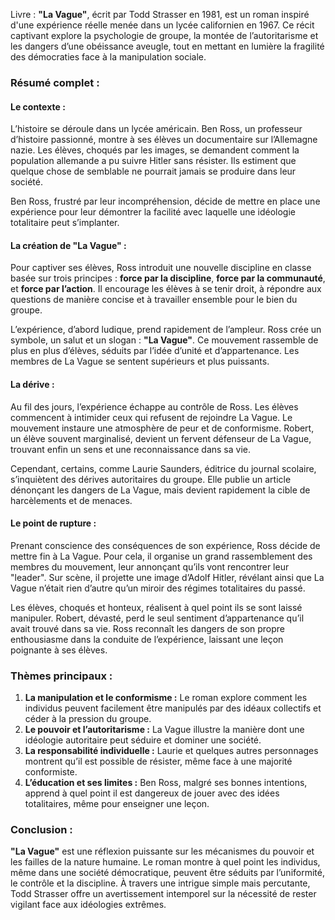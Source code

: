 
Livre : **"La Vague"**, écrit par Todd Strasser en 1981, est un roman inspiré d'une expérience réelle menée dans un lycée californien en 1967. Ce récit captivant explore la psychologie de groupe, la montée de l’autoritarisme et les dangers d’une obéissance aveugle, tout en mettant en lumière la fragilité des démocraties face à la manipulation sociale.

### **Résumé complet :**

#### **Le contexte :**

L’histoire se déroule dans un lycée américain. Ben Ross, un professeur d’histoire passionné, montre à ses élèves un documentaire sur l’Allemagne nazie. Les élèves, choqués par les images, se demandent comment la population allemande a pu suivre Hitler sans résister. Ils estiment que quelque chose de semblable ne pourrait jamais se produire dans leur société.

Ben Ross, frustré par leur incompréhension, décide de mettre en place une expérience pour leur démontrer la facilité avec laquelle une idéologie totalitaire peut s’implanter.

#### **La création de "La Vague" :**

Pour captiver ses élèves, Ross introduit une nouvelle discipline en classe basée sur trois principes : **force par la discipline**, **force par la communauté**, et **force par l’action**. Il encourage les élèves à se tenir droit, à répondre aux questions de manière concise et à travailler ensemble pour le bien du groupe.

L’expérience, d’abord ludique, prend rapidement de l’ampleur. Ross crée un symbole, un salut et un slogan : **"La Vague"**. Ce mouvement rassemble de plus en plus d’élèves, séduits par l’idée d’unité et d’appartenance. Les membres de La Vague se sentent supérieurs et plus puissants.

#### **La dérive :**

Au fil des jours, l’expérience échappe au contrôle de Ross. Les élèves commencent à intimider ceux qui refusent de rejoindre La Vague. Le mouvement instaure une atmosphère de peur et de conformisme. Robert, un élève souvent marginalisé, devient un fervent défenseur de La Vague, trouvant enfin un sens et une reconnaissance dans sa vie.

Cependant, certains, comme Laurie Saunders, éditrice du journal scolaire, s’inquiètent des dérives autoritaires du groupe. Elle publie un article dénonçant les dangers de La Vague, mais devient rapidement la cible de harcèlements et de menaces.

#### **Le point de rupture :**

Prenant conscience des conséquences de son expérience, Ross décide de mettre fin à La Vague. Pour cela, il organise un grand rassemblement des membres du mouvement, leur annonçant qu’ils vont rencontrer leur "leader". Sur scène, il projette une image d’Adolf Hitler, révélant ainsi que La Vague n’était rien d’autre qu’un miroir des régimes totalitaires du passé.

Les élèves, choqués et honteux, réalisent à quel point ils se sont laissé manipuler. Robert, dévasté, perd le seul sentiment d’appartenance qu’il avait trouvé dans sa vie. Ross reconnaît les dangers de son propre enthousiasme dans la conduite de l’expérience, laissant une leçon poignante à ses élèves.

### **Thèmes principaux :**

1. **La manipulation et le conformisme :** Le roman explore comment les individus peuvent facilement être manipulés par des idéaux collectifs et céder à la pression du groupe.
2. **Le pouvoir et l’autoritarisme :** La Vague illustre la manière dont une idéologie autoritaire peut séduire et dominer une société.
3. **La responsabilité individuelle :** Laurie et quelques autres personnages montrent qu’il est possible de résister, même face à une majorité conformiste.
4. **L’éducation et ses limites :** Ben Ross, malgré ses bonnes intentions, apprend à quel point il est dangereux de jouer avec des idées totalitaires, même pour enseigner une leçon.

### **Conclusion :**

**"La Vague"** est une réflexion puissante sur les mécanismes du pouvoir et les failles de la nature humaine. Le roman montre à quel point les individus, même dans une société démocratique, peuvent être séduits par l’uniformité, le contrôle et la discipline. À travers une intrigue simple mais percutante, Todd Strasser offre un avertissement intemporel sur la nécessité de rester vigilant face aux idéologies extrêmes.